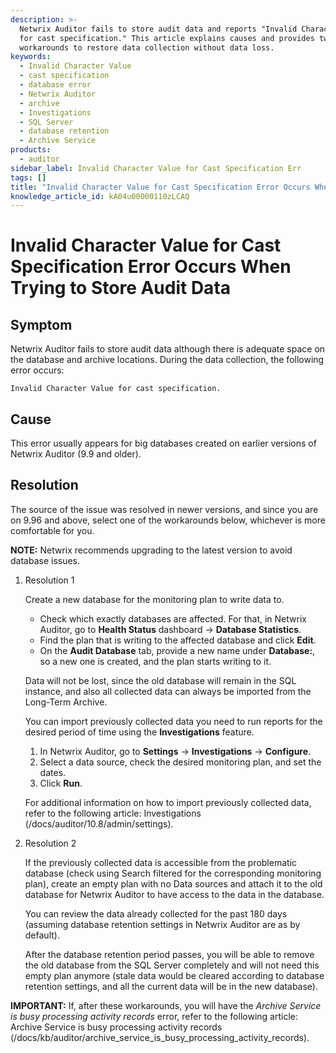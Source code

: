 ```yaml
---
description: >-
  Netwrix Auditor fails to store audit data and reports "Invalid Character Value
  for cast specification." This article explains causes and provides two
  workarounds to restore data collection without data loss.
keywords:
  - Invalid Character Value
  - cast specification
  - database error
  - Netwrix Auditor
  - archive
  - Investigations
  - SQL Server
  - database retention
  - Archive Service
products:
  - auditor
sidebar_label: Invalid Character Value for Cast Specification Err
tags: []
title: "Invalid Character Value for Cast Specification Error Occurs When Trying to Store Audit Data"
knowledge_article_id: kA04u00000110zLCAQ
---
```


# Invalid Character Value for Cast Specification Error Occurs When Trying to Store Audit Data

## Symptom

Netwrix Auditor fails to store audit data although there is adequate space on the database and archive locations. During the data collection, the following error occurs:

```
Invalid Character Value for cast specification.
```

## Cause

This error usually appears for big databases created on earlier versions of Netwrix Auditor (9.9 and older).

## Resolution

The source of the issue was resolved in newer versions, and since you are on 9.96 and above, select one of the workarounds below, whichever is more comfortable for you.

**NOTE:** Netwrix recommends upgrading to the latest version to avoid database issues.

1. Resolution 1

   Create a new database for the monitoring plan to write data to.

   - Check which exactly databases are affected. For that, in Netwrix Auditor, go to **Health Status** dashboard -> **Database Statistics**.
   - Find the plan that is writing to the affected database and click **Edit**.
   - On the **Audit Database** tab, provide a new name under **Database:**, so a new one is created, and the plan starts writing to it.

   Data will not be lost, since the old database will remain in the SQL instance, and also all collected data can always be imported from the Long-Term Archive.

   You can import previously collected data you need to run reports for the desired period of time using the **Investigations** feature.

   1. In Netwrix Auditor, go to **Settings** -> **Investigations** -> **Configure**.
   2. Select a data source, check the desired monitoring plan, and set the dates.
   3. Click **Run**.

   For additional information on how to import previously collected data, refer to the following article: Investigations (/docs/auditor/10.8/admin/settings).

2. Resolution 2

   If the previously collected data is accessible from the problematic database (check using Search filtered for the corresponding monitoring plan), create an empty plan with no Data sources and attach it to the old database for Netwrix Auditor to have access to the data in the database.

   You can review the data already collected for the past 180 days (assuming database retention settings in Netwrix Auditor are as by default).

   After the database retention period passes, you will be able to remove the old database from the SQL Server completely and will not need this empty plan anymore (stale data would be cleared according to database retention settings, and all the current data will be in the new database).

**IMPORTANT:** If, after these workarounds, you will have the *Archive Service is busy processing activity records* error, refer to the following article: Archive Service is busy processing activity records (/docs/kb/auditor/archive_service_is_busy_processing_activity_records).
